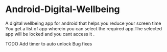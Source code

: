 # Android-Digital-Wellbeing

A digital wellbeing app for android that helps you reduce your screen time
You get a list of app wherein you can select the required app.The selected app will be locked and you cant access it .

TODO
Add timer to auto unlock
Bug fixes

